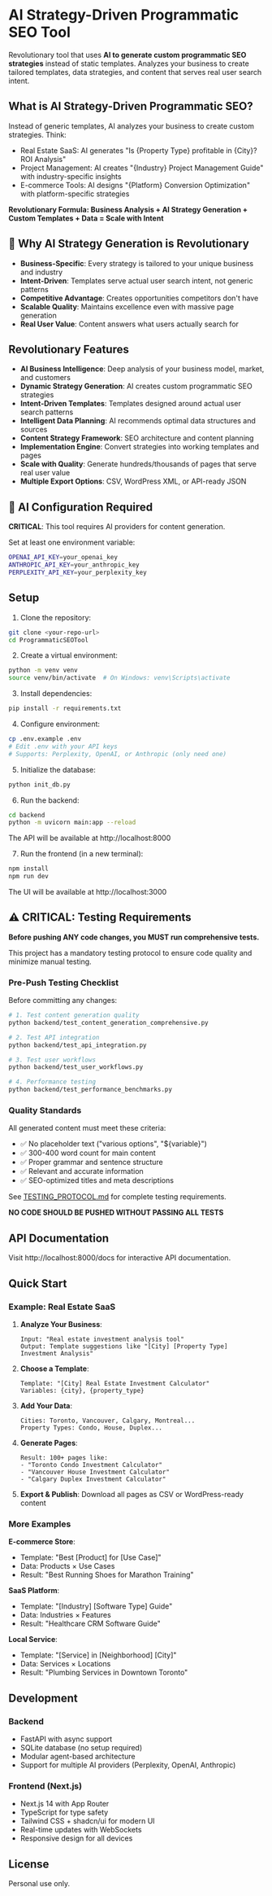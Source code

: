 # AI Strategy-Driven Programmatic SEO Tool

Revolutionary tool that uses **AI to generate custom programmatic SEO strategies** instead of static templates. Analyzes your business to create tailored templates, data strategies, and content that serves real user search intent.

## What is AI Strategy-Driven Programmatic SEO?

Instead of generic templates, AI analyzes your business to create custom strategies. Think:
- Real Estate SaaS: AI generates "Is {Property Type} profitable in {City}? ROI Analysis"
- Project Management: AI creates "{Industry} Project Management Guide" with industry-specific insights  
- E-commerce Tools: AI designs "{Platform} Conversion Optimization" with platform-specific strategies

**Revolutionary Formula: Business Analysis + AI Strategy Generation + Custom Templates + Data = Scale with Intent**

## 🚀 Why AI Strategy Generation is Revolutionary

- **Business-Specific**: Every strategy is tailored to your unique business and industry
- **Intent-Driven**: Templates serve actual user search intent, not generic patterns
- **Competitive Advantage**: Creates opportunities competitors don't have
- **Scalable Quality**: Maintains excellence even with massive page generation
- **Real User Value**: Content answers what users actually search for

## Revolutionary Features

- **AI Business Intelligence**: Deep analysis of your business model, market, and customers
- **Dynamic Strategy Generation**: AI creates custom programmatic SEO strategies
- **Intent-Driven Templates**: Templates designed around actual user search patterns
- **Intelligent Data Planning**: AI recommends optimal data structures and sources
- **Content Strategy Framework**: SEO architecture and content planning
- **Implementation Engine**: Convert strategies into working templates and pages
- **Scale with Quality**: Generate hundreds/thousands of pages that serve real user value
- **Multiple Export Options**: CSV, WordPress XML, or API-ready JSON

## 🔧 AI Configuration Required

**CRITICAL**: This tool requires AI providers for content generation.

Set at least one environment variable:
```bash
OPENAI_API_KEY=your_openai_key
ANTHROPIC_API_KEY=your_anthropic_key  
PERPLEXITY_API_KEY=your_perplexity_key
```

## Setup

1. Clone the repository:
```bash
git clone <your-repo-url>
cd ProgrammaticSEOTool
```

2. Create a virtual environment:
```bash
python -m venv venv
source venv/bin/activate  # On Windows: venv\Scripts\activate
```

3. Install dependencies:
```bash
pip install -r requirements.txt
```

4. Configure environment:
```bash
cp .env.example .env
# Edit .env with your API keys
# Supports: Perplexity, OpenAI, or Anthropic (only need one)
```

5. Initialize the database:
```bash
python init_db.py
```

6. Run the backend:
```bash
cd backend
python -m uvicorn main:app --reload
```

The API will be available at http://localhost:8000

7. Run the frontend (in a new terminal):
```bash
npm install
npm run dev
```

The UI will be available at http://localhost:3000

## ⚠️ CRITICAL: Testing Requirements

**Before pushing ANY code changes, you MUST run comprehensive tests.**

This project has a mandatory testing protocol to ensure code quality and minimize manual testing.

### Pre-Push Testing Checklist

Before committing any changes:

```bash
# 1. Test content generation quality
python backend/test_content_generation_comprehensive.py

# 2. Test API integration
python backend/test_api_integration.py

# 3. Test user workflows
python backend/test_user_workflows.py

# 4. Performance testing
python backend/test_performance_benchmarks.py
```

### Quality Standards

All generated content must meet these criteria:
- ✅ No placeholder text ("various options", "${variable}")
- ✅ 300-400 word count for main content
- ✅ Proper grammar and sentence structure
- ✅ Relevant and accurate information
- ✅ SEO-optimized titles and meta descriptions

See [TESTING_PROTOCOL.md](TESTING_PROTOCOL.md) for complete testing requirements.

**NO CODE SHOULD BE PUSHED WITHOUT PASSING ALL TESTS**

## API Documentation

Visit http://localhost:8000/docs for interactive API documentation.

## Quick Start

### Example: Real Estate SaaS

1. **Analyze Your Business**:
   ```
   Input: "Real estate investment analysis tool"
   Output: Template suggestions like "[City] [Property Type] Investment Analysis"
   ```

2. **Choose a Template**:
   ```
   Template: "[City] Real Estate Investment Calculator"
   Variables: {city}, {property_type}
   ```

3. **Add Your Data**:
   ```
   Cities: Toronto, Vancouver, Calgary, Montreal...
   Property Types: Condo, House, Duplex...
   ```

4. **Generate Pages**:
   ```
   Result: 100+ pages like:
   - "Toronto Condo Investment Calculator"
   - "Vancouver House Investment Calculator"
   - "Calgary Duplex Investment Calculator"
   ```

5. **Export & Publish**: Download all pages as CSV or WordPress-ready content

### More Examples

**E-commerce Store**:
- Template: "Best [Product] for [Use Case]"
- Data: Products × Use Cases
- Result: "Best Running Shoes for Marathon Training"

**SaaS Platform**:
- Template: "[Industry] [Software Type] Guide"
- Data: Industries × Features
- Result: "Healthcare CRM Software Guide"

**Local Service**:
- Template: "[Service] in [Neighborhood] [City]"
- Data: Services × Locations
- Result: "Plumbing Services in Downtown Toronto"

## Development

### Backend
- FastAPI with async support
- SQLite database (no setup required)
- Modular agent-based architecture
- Support for multiple AI providers (Perplexity, OpenAI, Anthropic)

### Frontend (Next.js)
- Next.js 14 with App Router
- TypeScript for type safety
- Tailwind CSS + shadcn/ui for modern UI
- Real-time updates with WebSockets
- Responsive design for all devices

## License

Personal use only.